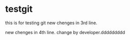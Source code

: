 # testgit
this is for testing git
new chenges in 3rd line.

new chenges in 4th line.
change by developer.ddddddddd